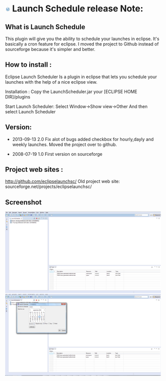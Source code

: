 ![icon](icons/sample.gif "") Launch Schedule release Note: 
====================
What is Launch Schedule
---------------------
This plugin will give you the ability to schedule your launches in eclipse. 
It's basically a cron feature for eclipse. I moved the project to Github instead of sourceforge because it's simpler and better.
 
How to install :
---------------------
Eclipse Launch Scheduler Is a plugin in eclipse that lets you schedule your launches with the help of a nice eclipse view.

Installation : Copy the LaunchScheduler.jar your [ECLIPSE HOME DIR]/plugins

Start Launch Scheduler: Select Window->Show view->Other And then select Launch Scheduler

Version:
---------------------

* 2013-09-13 2.0 Fix alot of bugs added checkbox for hourly,dayly  and weekly launches. Moved the project over to github. 

* 2008-07-19 1.0 First version on sourceforge  

Project web sites :
---------------------
http://github.com/eclipselaunchsc/
Old project web site:
sourceforge.net/projects/eclipselaunchsc/

Screenshot
----------

![icon](1.png "") ![icon](2.png "")

	
